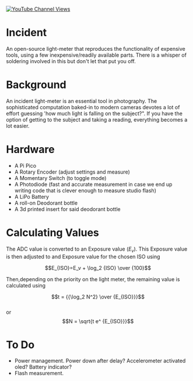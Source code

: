 [![YouTube Channel Views](https://img.shields.io/youtube/channel/views/UCz5BOU9J9pB_O0B8-rDjCWQ?label=YouTube&style=social)](https://www.youtube.com/channel/UCz5BOU9J9pB_O0B8-rDjCWQ)

# Incident

An open-source light-meter that reproduces the functionality of expensive tools, using a few inexpensive/readily available parts. There is a whisper of soldering involved in this but don't let that put you off.


# Background

An incident light-meter is an essential tool in photography. The sophisticated computation baked-in to modern cameras devotes a lot of effort guessing 'how much light is falling on the subject?". If you have the option of getting to the subject and taking a reading, everything becomes a lot easier.


# Hardware

- A Pi Pico                     
- A Rotary Encoder              (adjust settings and measure)
- A Momentary Switch            (to toggle mode)
- A Photodiode                  (fast and accurate measurement in case we end up writing code that is clever enough to measure studio flash)            
- A LiPo Battery
- A roll-on Deodorant bottle
- A 3d printed insert for said deodorant bottle

# Calculating Values

The ADC value is converted to an Exposure value ($E_v$). This Exposure value is then adjusted to and Exposure value for the chosen ISO using

$$E_{ISO}=E_v + \log_2 {ISO}  \over {100}$$

Then,depending on the priority on the light meter, the remaining value is calculated using

$$t = {{\log_2 N^2} \over {E_{ISO}}}$$  
or
$$N = \sqrt{t e^ {E_{ISO}}}$$



# To Do

- Power management. Power down after delay? Accelerometer activated oled? Battery indicator? 
- Flash measurement.
